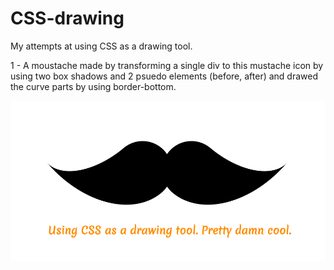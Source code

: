 # CSS-drawing
My attempts at using CSS as a drawing tool.

1 - A moustache made by transforming a single div to this mustache icon by using two box shadows and 2 psuedo elements (before, after) and  drawed the curve parts by using border-bottom.

![mustache css](https://github.com/Amrit-PennySoft/CSS-drawing/blob/master/mustache.png)
